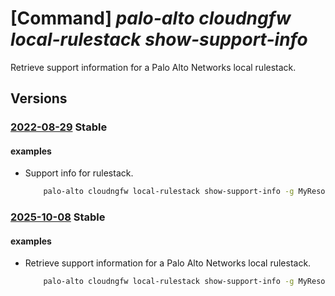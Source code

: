 # [Command] _palo-alto cloudngfw local-rulestack show-support-info_

Retrieve support information for a Palo Alto Networks local rulestack.

## Versions

### [2022-08-29](/Resources/mgmt-plane/L3N1YnNjcmlwdGlvbnMve30vcmVzb3VyY2Vncm91cHMve30vcHJvdmlkZXJzL3BhbG9hbHRvbmV0d29ya3MuY2xvdWRuZ2Z3L2xvY2FscnVsZXN0YWNrcy97fS9nZXRzdXBwb3J0aW5mbw==/2022-08-29.xml) **Stable**

<!-- mgmt-plane /subscriptions/{}/resourcegroups/{}/providers/paloaltonetworks.cloudngfw/localrulestacks/{}/getsupportinfo 2022-08-29 -->

#### examples

- Support info for rulestack.
    ```bash
        palo-alto cloudngfw local-rulestack show-support-info -g MyResourceGroup -n MyLocalRulestacks
    ```

### [2025-10-08](/Resources/mgmt-plane/L3N1YnNjcmlwdGlvbnMve30vcmVzb3VyY2Vncm91cHMve30vcHJvdmlkZXJzL3BhbG9hbHRvbmV0d29ya3MuY2xvdWRuZ2Z3L2xvY2FscnVsZXN0YWNrcy97fS9nZXRzdXBwb3J0aW5mbw==/2025-10-08.xml) **Stable**

<!-- mgmt-plane /subscriptions/{}/resourcegroups/{}/providers/paloaltonetworks.cloudngfw/localrulestacks/{}/getsupportinfo 2025-10-08 -->

#### examples

- Retrieve support information for a Palo Alto Networks local rulestack.
    ```bash
        palo-alto cloudngfw local-rulestack show-support-info -g MyResourceGroup -n MyLocalRulestacks
    ```
